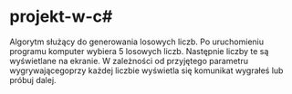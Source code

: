 # projekt-w-c#
Algorytm służący do generowania losowych liczb.
Po uruchomieniu programu komputer wybiera 5 losowych liczb. Następnie liczby te są wyświetlane na ekranie. W zależności od przyjętego parametru wygrywającegoprzy każdej liczbie wyświetla się komunikat wygrałeś lub próbuj dalej. 
